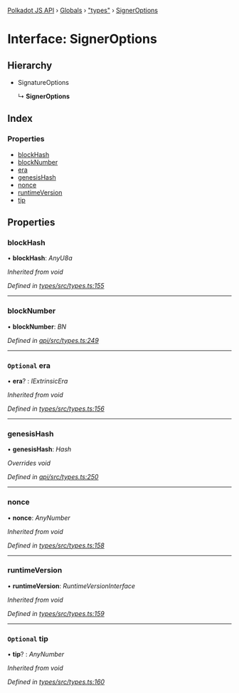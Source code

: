 [Polkadot JS API](../README.md) › [Globals](../globals.md) › ["types"](../modules/_types_.md) › [SignerOptions](_types_.signeroptions.md)

# Interface: SignerOptions

## Hierarchy

* SignatureOptions

  ↳ **SignerOptions**

## Index

### Properties

* [blockHash](_types_.signeroptions.md#blockhash)
* [blockNumber](_types_.signeroptions.md#blocknumber)
* [era](_types_.signeroptions.md#optional-era)
* [genesisHash](_types_.signeroptions.md#genesishash)
* [nonce](_types_.signeroptions.md#nonce)
* [runtimeVersion](_types_.signeroptions.md#runtimeversion)
* [tip](_types_.signeroptions.md#optional-tip)

## Properties

###  blockHash

• **blockHash**: *AnyU8a*

*Inherited from void*

*Defined in [types/src/types.ts:155](https://github.com/polkadot-js/api/blob/b440c9b0ea/packages/types/src/types.ts#L155)*

___

###  blockNumber

• **blockNumber**: *BN*

*Defined in [api/src/types.ts:249](https://github.com/polkadot-js/api/blob/b440c9b0ea/packages/api/src/types.ts#L249)*

___

### `Optional` era

• **era**? : *IExtrinsicEra*

*Inherited from void*

*Defined in [types/src/types.ts:156](https://github.com/polkadot-js/api/blob/b440c9b0ea/packages/types/src/types.ts#L156)*

___

###  genesisHash

• **genesisHash**: *Hash*

*Overrides void*

*Defined in [api/src/types.ts:250](https://github.com/polkadot-js/api/blob/b440c9b0ea/packages/api/src/types.ts#L250)*

___

###  nonce

• **nonce**: *AnyNumber*

*Inherited from void*

*Defined in [types/src/types.ts:158](https://github.com/polkadot-js/api/blob/b440c9b0ea/packages/types/src/types.ts#L158)*

___

###  runtimeVersion

• **runtimeVersion**: *RuntimeVersionInterface*

*Inherited from void*

*Defined in [types/src/types.ts:159](https://github.com/polkadot-js/api/blob/b440c9b0ea/packages/types/src/types.ts#L159)*

___

### `Optional` tip

• **tip**? : *AnyNumber*

*Inherited from void*

*Defined in [types/src/types.ts:160](https://github.com/polkadot-js/api/blob/b440c9b0ea/packages/types/src/types.ts#L160)*
